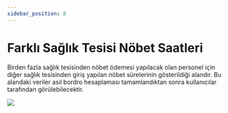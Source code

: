 ```yaml
---
sidebar_position: 8
---
```


# Farklı Sağlık Tesisi Nöbet Saatleri

Birden fazla sağlık tesisinden nöbet ödemesi yapılacak olan personel için diğer sağlık tesisinden giriş yapılan nöbet sürelerinin gösterildiği alandır. Bu alandaki veriler asıl bordro hesaplaması tamamlandıktan sonra kullanıcılar tarafından görülebilecektir.

![](/img/11.jpg)